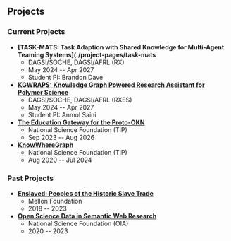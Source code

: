 ## Projects

### Current Projects
* **[TASK-MATS: Task Adaption with Shared Knowledge for Multi-Agent Teaming Systems](./project-pages/task-mats**
  * DAGSI/SOCHE, DAGSI/AFRL (RX)
  * May 2024 -- Apr 2027
  * Student PI: Brandon Dave
* **[KGWRAPS: Knowledge Graph Powered Research Assistant for Polymer Science](./project-pages/kgwraps)**
  * DAGSI/SOCHE, DAGSI/AFRL (RXES)
  * May 2024 -- Apr 2027
  * Student PI: Anmol Saini
* **[The Education Gateway for the Proto-OKN](https://edugate.cs.wright.edu/)**
  * National Science Foundation (TIP)
  * Sep 2023 -- Aug 2026
* **[KnowWhereGraph](https://knowwheregraph.org/)**
  * National Science Foundation (TIP)
  * Aug 2020 -- Jul 2024

### Past Projects
* **[Enslaved: Peoples of the Historic Slave Trade](https://enslaved.org/)**
  * Mellon Foundation
  * 2018 -- 2023
* **[Open Science Data in Semantic Web Research](https://daselab.cs.ksu.edu/projects/open-science-data-semantic-web-research)**
  * National Science Foundation (OIA)
  * 2020 -- 2023
